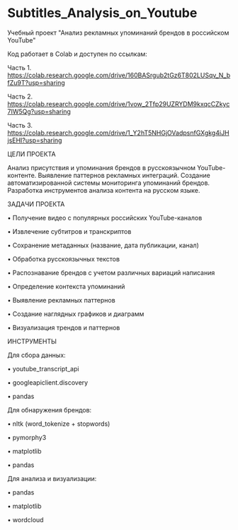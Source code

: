 # Subtitles_Analysis_on_Youtube
Учебный проект "Анализ рекламных упоминаний брендов в российском YouTube"


Код работает в Colab и доступен по ссылкам:

Часть 1. https://colab.research.google.com/drive/160BASrgub2tGz6T802LUSqv_N_bfZu9T?usp=sharing

Часть 2. https://colab.research.google.com/drive/1vow_2Tfp29UZRYDM9kxqcCZkyc7IW5Qg?usp=sharing

Часть 3. https://colab.research.google.com/drive/1_Y2hT5NHGjOVadpsnfGXgkg4iJHjsEHI?usp=sharing


ЦЕЛИ ПРОЕКТА

Анализ присутствия и упоминания брендов в русскоязычном YouTube-контенте. Выявление паттернов рекламных интеграций. Создание автоматизированной системы мониторинга упоминаний брендов. Разработка инструментов анализа контента на русском языке.


ЗАДАЧИ ПРОЕКТА

•	Получение видео с популярных российских YouTube-каналов

•	Извлечение субтитров и транскриптов

•	Сохранение метаданных (название, дата публикации, канал)

•	Обработка русскоязычных текстов

•	Распознавание брендов с учетом различных вариаций написания

•	Определение контекста упоминаний

•	Выявление рекламных паттернов

•	Создание наглядных графиков и диаграмм

•	Визуализация трендов и паттернов


ИНСТРУМЕНТЫ


Для сбора данных:

•	youtube_transcript_api

•	googleapiclient.discovery

•	pandas


Для обнаружения брендов:

•	nltk (word_tokenize + stopwords)

•	pymorphy3

•	matplotlib

•	pandas


Для анализа и визуализации:

•	pandas

•	matplotlib

•	wordcloud

